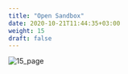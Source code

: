 ```yaml
---
title: "Open Sandbox"
date: 2020-10-21T11:44:35+03:00
weight: 15
draft: false
---
```


![15_page](/images/module4/15_page.png)
